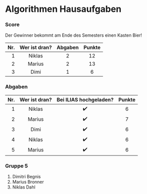 # Algorithmen Hausaufgaben

### Score

Der Gewinner bekommt am Ende des Semesters einen Kasten Bier!

| Nr. | Wer ist dran? | Abgaben | Punkte
|----:|:-------------:|:-------:|:----:
| 1   | Niklas        | 2       | 12
| 2   | Marius        | 2       | 13
| 3   | Dimi          | 1       | 6

### Abgaben

| Nr. | Wer ist dran? | Bei ILIAS hochgeladen? | Punkte
|----:|:-------------:|:----------------------:|:----:
| 1   | Niklas        | :heavy_check_mark:     | 6
| 2   | Marius        | :heavy_check_mark:     | 7
| 3   | Dimi          | :heavy_check_mark:     | 6
| 4   | Niklas        | :heavy_check_mark:     | 6
| 5   | Marius        | :heavy_check_mark:     | 6

### Gruppe 5

1. Dimitri Begnis
2. Marius Bronner
3. Niklas Dahl
